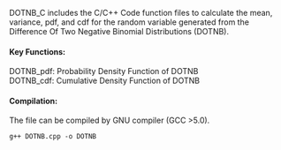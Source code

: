 DOTNB_C includes the C/C++ Code function files to calculate the mean, variance, pdf, and cdf for the random variable generated from the Difference Of Two Negative Binomial Distributions (DOTNB).

#### Key Functions: 
DOTNB_pdf: Probability Density Function of DOTNB   
DOTNB_cdf: Cumulative Density Function of DOTNB

#### Compilation:
The file can be compiled by GNU compiler (GCC >5.0). 

```g++ DOTNB.cpp -o DOTNB```
